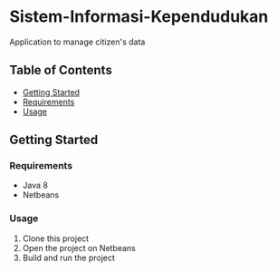 # Sistem-Informasi-Kependudukan
Application to manage citizen's data

## Table of Contents
* [Getting Started](#getting-started)
* [Requirements](#requirements)
* [Usage](#usage)

## Getting Started
### Requirements
* Java 8
* Netbeans

### Usage
1. Clone this project
2. Open the project on Netbeans
3. Build and run the project
